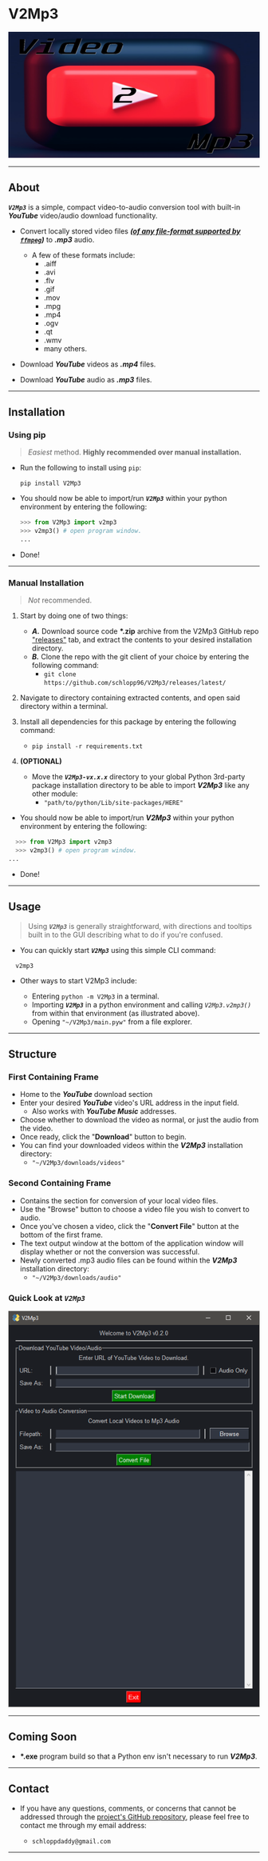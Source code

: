 # V2Mp3

![Logo](./img/V2Mp3_Logo.png)

---

## About

**_`V2Mp3`_** is a simple, compact video-to-audio conversion tool with built-in _**YouTube**_ video/audio download functionality.

- Convert locally stored video files _**([of any file-format supported by `ffmpeg`](https://ffmpeg.org/general.html#Video-Codecs))**_ to _**.mp3**_ audio.

  - A few of these formats include:
    - .aiff
    - .avi
    - .flv
    - .gif
    - .mov
    - .mpg
    - .mp4
    - .ogv
    - .qt
    - .wmv
    - many others.

- Download _**YouTube**_ videos as _**.mp4**_ files.

- Download _**YouTube**_ audio as _**.mp3**_ files.

---

## Installation

### Using pip

> _Easiest_ method. **Highly recommended over manual installation.**

- Run the following to install using `pip`:

  ```shell
  pip install V2Mp3
  ```

- You should now be able to import/run _**`V2Mp3`**_ within your python environment by entering the following:

  ```python
  >>> from V2Mp3 import v2mp3
  >>> v2mp3() # open program window.
  ...
  ```

- Done!

---

### Manual Installation

> _Not_ recommended.

1. Start by doing one of two things:

   - _**A.**_ Download source code **\*.zip** archive from the V2Mp3 GitHub repo ["releases"](https://github.com/schlopp96/V2Mp3/releases/latest) tab, and extract the contents to your desired installation directory.
   - _**B.**_ Clone the repo with the git client of your choice by entering the following command:
     - `git clone https://github.com/schlopp96/V2Mp3/releases/latest/`

2. Navigate to directory containing extracted contents, and open said directory within a terminal.

3. Install all dependencies for this package by entering the following command:

   - `pip install -r requirements.txt`

4. **(OPTIONAL)**
   - Move the _**`V2Mp3-vx.x.x`**_ directory to your global Python 3rd-party package installation directory to be able to import _**V2Mp3**_ like any other module:
     - `"path/to/python/Lib/site-packages/HERE"`

- You should now be able to import/run _**V2Mp3**_ within your python environment by entering the following:

```python
  >>> from V2Mp3 import v2mp3
  >>> v2mp3() # open program window.
...
```

- Done!

---

## Usage

> Using _**`V2Mp3`**_ is generally straightforward, with directions and tooltips built in to the GUI describing what to do if you're confused.

- You can quickly start _**`V2Mp3`**_ using this simple CLI command:

```shell
  v2mp3
```

- Other ways to start V2Mp3 include:

  - Entering `python -m V2Mp3` in a terminal.
  - Importing _**`V2Mp3`**_ in a python environment and calling _`V2Mp3.v2mp3()`_ from within that environment (as illustrated above).
  - Opening `"~/V2Mp3/main.pyw"` from a file explorer.

---

## Structure

### **First Containing Frame**

- Home to the _**YouTube**_ download section
- Enter your desired _**YouTube**_ video's URL address in the input field.
  - Also works with _**YouTube Music**_ addresses.
- Choose whether to download the video as normal, or just the audio from the video.
- Once ready, click the "**Download**" button to begin.
- You can find your downloaded videos within the _**V2Mp3**_ installation directory:
  - `"~/V2Mp3/downloads/videos"`

### **Second Containing Frame**

- Contains the section for conversion of your local video files.
- Use the "Browse" button to choose a video file you wish to convert to audio.
- Once you've chosen a video, click the "**Convert File**" button at the bottom of the first frame.
- The text output window at the bottom of the application window will display whether or not the conversion was successful.
- Newly converted .mp3 audio files can be found within the _**V2Mp3**_ installation directory:
  - `"~/V2Mp3/downloads/audio"`

### Quick Look at _**`V2Mp3`**_

![V2Mp3](./img/v2mp3_photo.png)

---

## Coming Soon

- **\*.exe** program build so that a Python env isn't necessary to run **_V2Mp3_**.

---

## Contact

- If you have any questions, comments, or concerns that cannot be addressed through the [project's GitHub repository](https://github.com/schlopp96/V2Mp3), please feel free to contact me through my email address:

  - `schloppdaddy@gmail.com`

---
